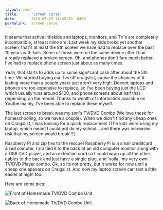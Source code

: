 ```yaml
---
layout: post
title:      "Screen Curse"
date:       2018-05-23 11:42:39 -0400
permalink:  screen_curse
---
```



It seems that active littlekids and laptops, monitors, and TV's are completely incompatible, at least mine are. Last week my kids broke yet another screen, that's at least the 9th screen we have had to replace over the past 10 years with kids. Some of those were on the same device after I had already replaced a broken screen. Oh, and phones don't fare much better, I've had to replace phone screen just about as many times.

Yeah, that starts to adds up to some signifcant cash after about the 5th time. We started buying our Tvs off craigslist, cause the chances of it lasting more than a couple years just aren't very high. Decent laptops and phones are too expensive to replace, so I've been buying just the LCD which usually runs around $100, and phone screens about half that depending on the model. Thanks to wealth of information available on Youtbe mainly, I've been able to replace these myself.

The last screen to break was my son's TV/DVD Combo (We love these for homeschooling, so we have a couple). When we didn't find any cheap ones on Craigslist, I was looking for a quick replacement (The kids were using my laptop, which meant I could not do my school... and there was increased risk that my screen would break!!! )

Raspberry Pi and zip ties to the rescue! Raspberry Pi is a small creditcard sized comuter, I zip tied it to the back of an old computer monitor along with a USB DVD player, and an extention cord so I could wrap up all the other cables to the back and just have a single plug, and 'voila', my very own TV/DVD Player combo. Ok, so its not pretty, but it works for now until a cheap one appears on Craigslist. And now my laptop screen can rest a little easier at night too.

Here are some pics:

![Front of Homemade TV/DVD Combo Unit](https://dapawn.github.io/img/TV_DVD_Combo_Front.jpg)

![Back of Homemade TV/DVD Combo Unit](https://dapawn.github.io/img/TV_DVD_Combo_Back.jpg)

